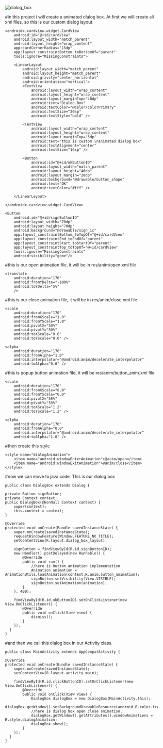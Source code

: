 ![dialog_box](https://user-images.githubusercontent.com/52670156/72221494-7d758e00-3585-11ea-904d-59f1b320d1af.gif)


#in this project i will create a animated dialog box. At first we will create all xml files, so this is our custom dialog layout.


    <androidx.cardview.widget.CardView
        android:id="@+id/cardView"
        android:layout_width="match_parent"
        android:layout_height="wrap_content"
        app:cardCornerRadius="15dp"
        app:layout_constraintBottom_toBottomOf="parent"
        tools:ignore="MissingConstraints">

        <LinearLayout
            android:layout_width="match_parent"
            android:layout_height="match_parent"
            android:gravity="center_horizontal"
            android:orientation="vertical">
            <TextView
                android:layout_width="wrap_content"
                android:layout_height="wrap_content"
                android:layout_marginTop="40dp"
                android:text="Dialog Box"
                android:textColor="@color/colorPrimary"
                android:textSize="20sp"
                android:textStyle="bold" />

            <TextView
                android:layout_width="wrap_content"
                android:layout_height="wrap_content"
                android:layout_marginTop="5dp"
                android:text="this is custom \nanimated dialog box"
                android:textAlignment="center"
                android:textSize="16sp" />

            <Button
                android:id="@+id/okButtonID"
                android:layout_width="match_parent"
                android:layout_height="40dp"
                android:layout_margin="20dp"
                android:background="@drawable/button_shape"
                android:text="OK"
                android:textColor="#fff" />

        </LinearLayout>

    </androidx.cardview.widget.CardView>

    <Button
        android:id="@+id/signButtonID"
        android:layout_width="70dp"
        android:layout_height="70dp"
        android:background="@drawable/sign_ic"
        app:layout_constraintBottom_toTopOf="@+id/cardView"
        app:layout_constraintEnd_toEndOf="parent"
        app:layout_constraintStart_toStartOf="parent"
        app:layout_constraintTop_toTopOf="@+id/cardView"
        tools:ignore="MissingConstraints"
        android:visibility="gone"/>


#this is our open animation file, it will be in res/anim/open.xml file

    <translate
        android:duration="170"
        android:fromYDelta="-100%"
        android:toYDelta="5%"
        />

#this is our close animation file, it will be in res/anim/close.xml file

    <scale
        android:duration="170"
        android:fromXScale="1.0"
        android:fromYScale="1.0"
        android:pivotX="50%"
        android:pivotY="50%"
        android:toXScale="0.0"
        android:toYScale="0.0" />

    <alpha
        android:duration="170"
        android:fromAlpha="1.0"
        android:interpolator="@android:anim/decelerate_interpolator"
        android:toAlpha="0.0" />

#this is popup button animation file, it will be  res/anim/button_anim.xml file

    <scale
        android:duration="170"
        android:fromXScale="0.0"
        android:fromYScale="0.0"
        android:pivotX="50%"
        android:pivotY="50%"
        android:toXScale="1.2"
        android:toYScale="1.2" />

    <alpha
        android:duration="170"
        android:fromAlpha="0.0"
        android:interpolator="@android:anim/decelerate_interpolator"
        android:toAlpha="1.0" />
        
 #then create this style
 
    <style name="dialogAnimation">
        <item name="android:windowEnterAnimation">@anim/open</item>
        <item name="android:windowExitAnimation">@anim/close</item>
    </style>
    
 #now we can move to java code. This is our dialog box 
 
    public class DialogBox extends Dialog {

    private Button signButton;
    private Context context;
    public DialogBox(@NonNull Context context) {
        super(context);
        this.context = context;
    }

    @Override
    protected void onCreate(Bundle savedInstanceState) {
        super.onCreate(savedInstanceState);
        requestWindowFeature(Window.FEATURE_NO_TITLE);
        setContentView(R.layout.dialog_box_layout);

        signButton = findViewById(R.id.signButtonID);
        new Handler().postDelayed(new Runnable() {
            @Override
            public void run() {
                //here is button animation implementation 
                Animation animation = AnimationUtils.loadAnimation(context,R.anim.button_animation);
                signButton.setVisibility(View.VISIBLE);
                signButton.setAnimation(animation);
            }
        }, 400);
        
        findViewById(R.id.okButtonID).setOnClickListener(new View.OnClickListener() {
            @Override
            public void onClick(View view) {
                dismiss();
            }
        });
      }
    }
    
    
   #and then we call this dialog box in our Activity class.
   
    public class MainActivity extends AppCompatActivity {

    @Override
    protected void onCreate(Bundle savedInstanceState) {
        super.onCreate(savedInstanceState);
        setContentView(R.layout.activity_main);

        findViewById(R.id.clickButtonID).setOnClickListener(new View.OnClickListener() {
            @Override
            public void onClick(View view) {
                DialogBox dialogBox = new DialogBox(MainActivity.this);
                dialogBox.getWindow().setBackgroundDrawableResource(android.R.color.transparent);
                //here is dialog box open close animation.
                dialogBox.getWindow().getAttributes().windowAnimations = R.style.dialogAnimation;
                dialogBox.show();
            }
        });
      }
    }
